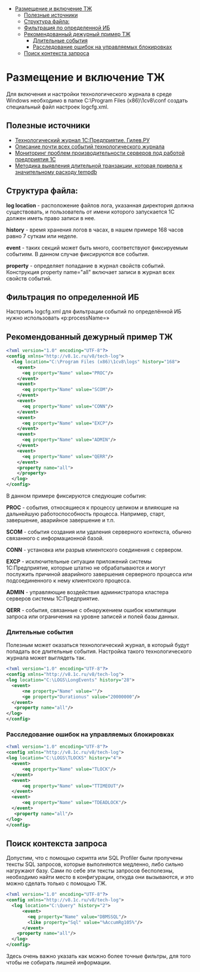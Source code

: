 
- [Размещение и включение ТЖ](#размещение-и-включение-тж)
  - [Полезные источники](#полезные-источники)
  - [Структура файла:](#структура-файла)
  - [Фильтрация по определенной ИБ](#фильтрация-по-определенной-иб)
  - [Рекомендованный дежурный пример ТЖ](#рекомендованный-дежурный-пример-тж)
    - [Длительные события](#длительные-события)
    - [Расследование ошибок на управляемых блокировках](#расследование-ошибок-на-управляемых-блокировках)
  - [Поиск контекста запроса](#поиск-контекста-запроса)

# Размещение и включение ТЖ

Для включения и настройки технологического журнала в среде Windows необходимо в папке C:\Program Files (x86)\1cv8\conf создать специальный файл настроек logcfg.xml. 

## Полезные источники

- [Технологический журнал 1С:Предприятие. Гилев.РУ](http://www.gilev.ru/techlog/)
- [Описание почти всех событий технологического журнала](https://infostart.ru/1c/articles/1195695/)
- [Мониторинг проблем производительности серверов под работой предприятия 1С](https://github.com/Polyplastic/1c-parsing-tech-log)
- [Методика выявления длительной транзакции, которая привела к значительному расходу tempdb](https://its.1c.ru/db/metod8dev/content/5900/hdoc)

## Структура файла:

**log location** - расположение файлов лога, указанная директория должна существовать, и пользователь от имени которого запускается 1С должен иметь право записи в нее.

**history** - время хранения логов в часах, в нашем примере 168 часов равно 7 суткам или неделе.

**event** - таких секций может быть много, соответствуют фиксируемым событиям. В данном случае фиксируются все события.

**property** - определяет попадание в журнал свойств событий. Конструкция property name="all" включает записи в журнал всех свойств событий.

## Фильтрация по определенной ИБ

Настроить logcfg.xml для фильтрации событий по определённой ИБ нужно использовать  «p:processName=»

## Рекомендованный дежурный пример ТЖ
``` xml 
<?xml version="1.0" encoding="UTF-8"?>
<config xmlns="http://v8.1c.ru/v8/tech-log">
  <log location="C:\Program Files (x86)\1cv8\logs" history="168">
    <event>
      <eq property="Name" value="PROC"/>
    </event>
    <event>
      <eq property="Name" value="SCOM"/>
    </event>
    <event>
      <eq property="Name" value="CONN"/>
    </event>
    <event>
      <eq property="Name" value="EXCP"/>
    </event>
    <event>
      <eq property="Name" value="ADMIN"/>
    </event>
    <event>
      <eq property="Name" value="QERR"/>
    </event>
    <property name="all">
    </property>
  </log>
</config>
```


В данном примере фиксируются следующие события:

**PROC** - события, относящиеся к процессу целиком и влияющие на дальнейшую работоспособность процесса. Например, старт, завершение, аварийное завершение и т.п.

**SCOM** - события создания или удаления серверного контекста, обычно связанного с информационной базой.

**CONN** - установка или разрыв клиентского соединения с сервером.

**EXCP** - исключительные ситуации приложений системы 1С:Предприятие, которые штатно не обрабатываются и могут послужить причиной аварийного завершения серверного процесса или подсоединенного к нему клиентского процесса.

**ADMIN** - управляющие воздействия администратора кластера серверов системы 1С:Предприятие.

**QERR** - события, связанные с обнаружением ошибок компиляции запроса или ограничения на уровне записей и полей базы данных.

### Длительные события

Полезным может оказаться технологический журнал, в который будут попадать все длительные события. Настройка такого технологического журнала может выглядеть так.

``` xml 
<?xml version="1.0" encoding="UTF-8"?>
<config xmlns="http://v8.1c.ru/v8/tech-log">
<log location="C:\LOGS\LongEvents" history="28">
  <event>
      <ne property="Name" value=""/>
      <ge property="Durationus" value="20000000"/>
  </event>
   <property name="all"/>
</log>
</config>
```

### Расследование ошибок на управляемых блокировках

``` xml
<?xml version="1.0" encoding="UTF-8"?>
<config xmlns="http://v8.1c.ru/v8/tech-log">
<log location="C:\LOGS\TLOCKS" history="4">
  <event>
      <eq property="Name" value="TLOCK"/>
  </event>
  <event>
      <eq property="Name" value="TTIMEOUT"/>
  </event>
  <event>
      <eq property="Name" value="TDEADLOCK"/>
  </event>
   <property name="all"/>
</log>
</config>
```

## Поиск контекста запроса

Допустим, что с помощью скрипта или SQL Profiler были пролучены тексты SQL запросов, которые выполняются медленно, либо сильно нагружают базу. Сами по себе эти тексты запросов бесполезны, необходимо найти место в конфигурации, откуда они вызываются, и это можно сделать только с помощью ТЖ.

``` xml 
<?xml version="1.0" encoding="UTF-8"?>
<config xmlns="http://v8.1c.ru/v8/tech-log">
  <log location="С:\Query" history="2">
      <event>
        <eq property="Name" value="DBMSSQL"/>
        <like property="Sql" value="%AccumRg105%"/>
      </event>
    <property name="all"/>
  </log>
</config>
```

Здесь очень важно указать как можно более точные фильтры, для того чтобы не собирать лишней информации.



